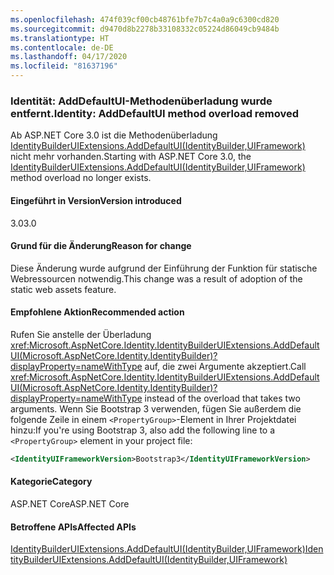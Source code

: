 ```yaml
---
ms.openlocfilehash: 474f039cf00cb48761bfe7b7c4a0a9c6300cd820
ms.sourcegitcommit: d9470d8b2278b33108332c05224d86049cb9484b
ms.translationtype: HT
ms.contentlocale: de-DE
ms.lasthandoff: 04/17/2020
ms.locfileid: "81637196"
---
```

### <a name="identity-adddefaultui-method-overload-removed"></a><span data-ttu-id="19f0d-101">Identität: AddDefaultUI-Methodenüberladung wurde entfernt.</span><span class="sxs-lookup"><span data-stu-id="19f0d-101">Identity: AddDefaultUI method overload removed</span></span>

<span data-ttu-id="19f0d-102">Ab ASP.NET Core 3.0 ist die Methodenüberladung [IdentityBuilderUIExtensions.AddDefaultUI(IdentityBuilder,UIFramework)](https://docs.microsoft.com/dotnet/api/microsoft.aspnetcore.identity.identitybuilderuiextensions.adddefaultui?view=aspnetcore-2.2#Microsoft_AspNetCore_Identity_IdentityBuilderUIExtensions_AddDefaultUI_Microsoft_AspNetCore_Identity_IdentityBuilder_Microsoft_AspNetCore_Identity_UI_UIFramework_) nicht mehr vorhanden.</span><span class="sxs-lookup"><span data-stu-id="19f0d-102">Starting with ASP.NET Core 3.0, the [IdentityBuilderUIExtensions.AddDefaultUI(IdentityBuilder,UIFramework)](https://docs.microsoft.com/dotnet/api/microsoft.aspnetcore.identity.identitybuilderuiextensions.adddefaultui?view=aspnetcore-2.2#Microsoft_AspNetCore_Identity_IdentityBuilderUIExtensions_AddDefaultUI_Microsoft_AspNetCore_Identity_IdentityBuilder_Microsoft_AspNetCore_Identity_UI_UIFramework_) method overload no longer exists.</span></span>

#### <a name="version-introduced"></a><span data-ttu-id="19f0d-103">Eingeführt in Version</span><span class="sxs-lookup"><span data-stu-id="19f0d-103">Version introduced</span></span>

<span data-ttu-id="19f0d-104">3.0</span><span class="sxs-lookup"><span data-stu-id="19f0d-104">3.0</span></span>

#### <a name="reason-for-change"></a><span data-ttu-id="19f0d-105">Grund für die Änderung</span><span class="sxs-lookup"><span data-stu-id="19f0d-105">Reason for change</span></span>

<span data-ttu-id="19f0d-106">Diese Änderung wurde aufgrund der Einführung der Funktion für statische Webressourcen notwendig.</span><span class="sxs-lookup"><span data-stu-id="19f0d-106">This change was a result of adoption of the static web assets feature.</span></span>

#### <a name="recommended-action"></a><span data-ttu-id="19f0d-107">Empfohlene Aktion</span><span class="sxs-lookup"><span data-stu-id="19f0d-107">Recommended action</span></span>

<span data-ttu-id="19f0d-108">Rufen Sie anstelle der Überladung <xref:Microsoft.AspNetCore.Identity.IdentityBuilderUIExtensions.AddDefaultUI(Microsoft.AspNetCore.Identity.IdentityBuilder)?displayProperty=nameWithType> auf, die zwei Argumente akzeptiert.</span><span class="sxs-lookup"><span data-stu-id="19f0d-108">Call <xref:Microsoft.AspNetCore.Identity.IdentityBuilderUIExtensions.AddDefaultUI(Microsoft.AspNetCore.Identity.IdentityBuilder)?displayProperty=nameWithType> instead of the overload that takes two arguments.</span></span> <span data-ttu-id="19f0d-109">Wenn Sie Bootstrap 3 verwenden, fügen Sie außerdem die folgende Zeile in einem `<PropertyGroup>`-Element in Ihrer Projektdatei hinzu:</span><span class="sxs-lookup"><span data-stu-id="19f0d-109">If you're using Bootstrap 3, also add the following line to a `<PropertyGroup>` element in your project file:</span></span>

```xml
<IdentityUIFrameworkVersion>Bootstrap3</IdentityUIFrameworkVersion>
```

#### <a name="category"></a><span data-ttu-id="19f0d-110">Kategorie</span><span class="sxs-lookup"><span data-stu-id="19f0d-110">Category</span></span>

<span data-ttu-id="19f0d-111">ASP.NET Core</span><span class="sxs-lookup"><span data-stu-id="19f0d-111">ASP.NET Core</span></span>

#### <a name="affected-apis"></a><span data-ttu-id="19f0d-112">Betroffene APIs</span><span class="sxs-lookup"><span data-stu-id="19f0d-112">Affected APIs</span></span>

[<span data-ttu-id="19f0d-113">IdentityBuilderUIExtensions.AddDefaultUI(IdentityBuilder,UIFramework)</span><span class="sxs-lookup"><span data-stu-id="19f0d-113">IdentityBuilderUIExtensions.AddDefaultUI(IdentityBuilder,UIFramework)</span></span>](https://docs.microsoft.com/dotnet/api/microsoft.aspnetcore.identity.identitybuilderuiextensions.adddefaultui?view=aspnetcore-2.2#Microsoft_AspNetCore_Identity_IdentityBuilderUIExtensions_AddDefaultUI_Microsoft_AspNetCore_Identity_IdentityBuilder_Microsoft_AspNetCore_Identity_UI_UIFramework_)

<!--

#### Affected APIs

`M:Microsoft.AspNetCore.Identity.IdentityBuilderUIExtensions.AddDefaultUI(Microsoft.AspNetCore.Identity.IdentityBuilder,Microsoft.AspNetCore.Identity.UI.UIFramework)`

-->
